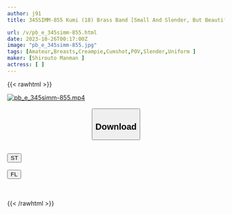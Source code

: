 ```yaml
---
author: j91
title: 345SIMM-855 Kumi (18) Brass Band [Small And Slender, But Beautiful Big Butt J○ Full Of Female Pheromones] [Innocent Face That Seems To Be Ignorant Of Sex] [Blowjob With Upturned Eyes To Drain The Old Man] [Creampie If Your Favorite Cram School Teacher Semens] Ok] [Smiling Girl No Matter What You Do] [She Gives A Sweet Blowjob While She’s Sleeping And Cums In Her Mouth]

url: /v/pb_e_345simm-855.html
date: 2023-10-26T00:17:00Z
image: "pb_e_345simm-855.jpg"
tags: [Amateur,Breasts,Creampie,Cumshot,POV,Slender,Uniform ]
maker: [Shirouto Manman ]
actress: [ ]
---
```



{{< rawhtml >}}

<div class="video" data-videoid="PZeB2Xw67KF0m3B">
    <a href="javascript:;">
        <img src="https://my.j91.asia/v/pb_e_345simm-855.jpg" width="WIDTH" height="HEIGHT" alt="pb_e_345simm-855.mp4" loading="lazy">
    </a>
</div>

<script type="text/javascript" src="https://j91.asia/asset/on-demand-st.js"></script>

<br>
  <link rel="stylesheet" href="https://j91.asia/asset/bs5.css">
  
  <center>
  <button class="btn btn-primary" type="button" data-bs-toggle="collapse" data-bs-target=".multi-collapse" aria-expanded="false" aria-controls="multiCollapseExample1 multiCollapseExample2"><h2>Download</h2></button></center>
</p>
<div class="row">
  <div class="col">
    <div class="collapse multi-collapse" id="multiCollapseExample1">
      <div class="card card-body">
	      	      <br>
<div class="buttons">  
<a href="https://streamtape.to/v/PZeB2Xw67KF0m3B"><button class="btn-hover color-3"><i class="fa fa-download"></i> ST</button></a></div>
    </div>
  </div>
</div>
  <div class="col">
    <div class="collapse multi-collapse" id="multiCollapseExample2">
      <div class="card card-body">
	      <br>
<div class="buttons">
    <a href="https://filelions.online/f/3cn3vqhols0p"><button class="btn-hover color-9"><i class="fa fa-download"></i> FL</button></a></div>
<br><br>
      </div>
    </div>
  </div>
</div>

{{< /rawhtml >}}
